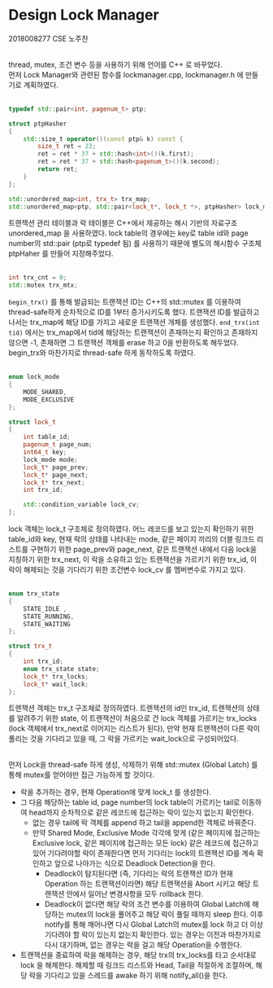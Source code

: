 # Design Lock Manager

2018008277 CSE 노주찬<br><br>

thread, mutex, 조건 변수 등을 사용하기 위해 언어를 C++ 로 바꾸었다.<br>
먼저 Lock Manager와 관련된 함수를 lockmanager.cpp, lockmanager.h 에 만들기로 계획하였다.
<br><br>
```cpp
typedef std::pair<int, pagenum_t> ptp;

struct ptpHasher
{
	std::size_t operator()(const ptp& k) const {
		size_t ret = 23;
		ret = ret * 37 + std::hash<int>()(k.first);
		ret = ret * 37 + std::hash<pagenum_t>()(k.second);
		return ret;
	}
};

std::unordered_map<int, trx_t> trx_map;
std::unordered_map<ptp, std::pair<lock_t*, lock_t *>, ptpHasher> lock_map;
```
트랜잭션 관리 테이블과 락 테이블은 C++에서 제공하는 해시 기반의 자료구조 unordered_map 을 사용하였다. lock table의 경우에는 key로 table id와 page number의 std::pair (ptp로 typedef 됨) 를 사용하기 때문에 별도의 해시함수 구조체 ptpHaher 를 만들어 지정해주었다.
<br><br>
```cpp
int trx_cnt = 0;
std::mutex trx_mtx;
```
`begin_trx()` 를 통해 발급되는 트랜잭션 ID는 C++의 std::mutex 를 이용하여 thread-safe하게 순차적으로 ID를 1부터 증가시키도록 했다. 트랜잭션 ID를 발급하고나서는 trx_map에 해당 ID를 가지고 새로운 트랜잭션 개체를 생성했다. `end_trx(int tid)` 에서는 trx_map에서 tid에 해당하는 트랜잭션이 존재하는지 확인하고 존재하지 않으면 -1, 존재하면 그 트랜잭션 객체를 erase 하고 0을 반환하도록 해두었다. begin_trx와 마찬가지로 thread-safe 하게 동작하도록 하였다.
<br><br>
```cpp
enum lock_mode
{
	MODE_SHARED,
	MODE_EXCLUSIVE
};

struct lock_t
{
	int table_id;
	pagenum_t page_num;
	int64_t key;
	lock_mode mode;
	lock_t* page_prev;
	lock_t* page_next;
	lock_t* trx_next;
	int trx_id;

	std::condition_variable lock_cv;
};
```

lock 객체는 lock_t 구조체로 정의하였다. 어느 레코드를 보고 있는지 확인하기 위한 table_id와 key, 현재 락의 상태를 나타내는 mode, 같은 페이지 끼리의 더블 링크드 리스트를 구현하기 위한 page_prev와 page_next, 같은 트랜잭션 내에서 다음 lock을 지칭하기 위한 trx_next, 이 락을 소유하고 있는 트랜잭션을 가르키기 위한 trx_id, 이 락이 해제되는 것을 기다리기 위한 조건변수 lock_cv 를 멤버변수로 가지고 있다.
<br><br>

```cpp
enum trx_state
{
	STATE_IDLE ,
	STATE_RUNNING,
	STATE_WAITING
};

struct trx_t
{
	int trx_id;
	enum trx_state state;
	lock_t* trx_locks;
	lock_t* wait_lock;
};
```
트랜잭션 객체는 trx_t 구조체로 정의하였다. 트랜잭션의 id인 trx_id, 트랜잭션의 상태를 알려주기 위한 state, 이 트랜잭션이 처음으로 건 lock 객체를 가르키는 trx_locks (lock 객체에서 trx_next로 이어지는 리스트가 된다), 만약 현재 트랜잭션이 다른 락이 풀리는 것을 기다리고 있을 때, 그 락을 가르키는 wait_lock으로 구성되어있다.
<br><br>

먼저 Lock을 thread-safe 하게 생성, 삭제하기 위해 std::mutex (Global Latch) 를 통해 mutex를 얻어야만 접근 가능하게 할 것이다.<br>
* 락을 추가하는 경우, 현재 Operation에 맞게 lock_t 를 생성한다.
* 그 다음 해당하는 table id, page number의 lock table이 가르키는 tail로 이동하여 head까지 순차적으로 같은 레코드에 접근하는 락이 있는지 없는지 확인한다.
  * 없는 경우 tail에 락 객체를 append 하고 tail을 append한 객체로 바꿔준다.
  * 만약 Shared Mode, Exclusive Mode 각각에 맞게 (같은 페이지에 접근하는 Exclusive lock, 같은 페이지에 접근하는 모든 lock) 같은 레코드에 접근하고 있어 기다려야할 락이 존재한다면 먼저 기다리는 lock의 트랜잭션 ID를 계속 확인하고 앞으로 나아가는 식으로 Deadlock Detection을 한다.
      * Deadlock이 탐지된다면 (즉, 기다리는 락의 트랜잭션 ID가 현재 Operation 하는 트랜잭션이라면) 해당 트랜잭션을 Abort 시키고 해당 트랜잭션 안에서 일어난 변경사항을 모두 rollback 한다.
      * Deadlock이 없다면 해당 락의 조건 변수를 이용하여 Global Latch에 해당하는 mutex의 lock을 풀어주고 해당 락이 풀릴 때까지 sleep 한다. 이후 notify를 통해 깨어나면 다시 Global Latch의 mutex를 lock 하고 더 이상 기다려야 할 락이 있는지 없는지 확인한다. 있는 경우는 이전과 마찬가지로 다시 대기하며, 없는 경우는 락을 걸고 해당 Operation을 수행한다.
* 트랜잭션을 종료하여 락을 해제하는 경우, 해당 trx의 trx_locks를 타고 순서대로 lock 을 해제한다. 해제할 때 링크드 리스트와 Head, Tail을 적절하게 조절하며, 해당 락을 기다리고 있을 스레드를 awake 하기 위해 notify_all()을 한다.

